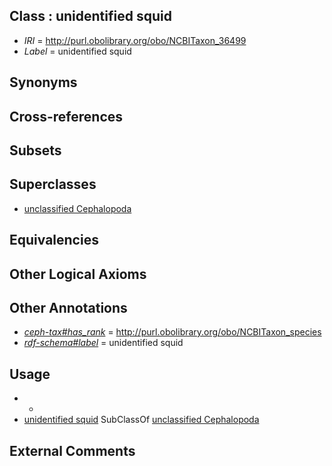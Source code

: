 
## Class : unidentified squid

 * *IRI* = http://purl.obolibrary.org/obo/NCBITaxon_36499
 * *Label* = unidentified squid

## Synonyms


## Cross-references


## Subsets


## Superclasses

 * [unclassified Cephalopoda](../../NCBITaxon/25/NCBITaxon_58125.md)

## Equivalencies


## Other Logical Axioms


## Other Annotations

 * *[ceph-tax#has_rank](../../ceph-tax#has/nk/ceph-tax#has_rank.md)* = http://purl.obolibrary.org/obo/NCBITaxon_species
 * *[rdf-schema#label](../../el/rdf-schema#label.md)* = unidentified squid

## Usage

 * -
 * [unidentified squid](../../NCBITaxon/99/NCBITaxon_36499.md) SubClassOf [unclassified Cephalopoda](../../NCBITaxon/25/NCBITaxon_58125.md)

## External Comments


